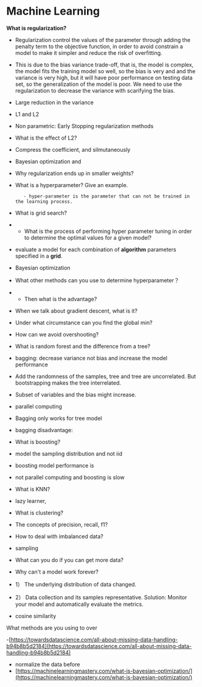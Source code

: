# Machine Learning

**What is regularization?** 

* Regularization control the values of the parameter through adding the penalty term to the objective function, in order to avoid constrain a model to make it simpler and reduce the risk of overfitting. 
* This is due to the bias variance trade-off, that is, the model is complex, the model fits the training model so well, so the bias is very and and the variance is very high, but it will have poor performance on testing data set, so the generalization of the model is poor. We need to use the regularization to decrease the variance with scarifying the bias. 
* Large reduction in the variance 
* L1 and L2 
* Non parametric: Early Stopping regularization methods 
* What is the effect of L2? 
* Compress the coefficient, and silmutaneously 
* Bayesian optimization and 
*  Why regularization ends up in smaller weights? 
*  What is a hyperparameter? Give an example.

          - hyper-parameter is the parameter that can not be trained in the learning process. 

* What is grid search? 
*  * What is the process of performing hyper parameter tuning in order to determine the optimal values for a given model? 
  * evaluate a model for each combination of **algorithm** parameters specified in a **grid**.
  * Bayesian optimization
* What other methods can you use to determine hyperparameter？ 
* * Then what is the advantage? 
* When we talk about gradient descent, what is it? 
* Under what circumstance can you find the global min?
*  How can we avoid overshooting? 
* What is random forest and the difference from a tree? 
* bagging: decrease variance not bias and increase the model performance 
* Add the randomness of the samples, tree and tree are  uncorrelated. But bootstrapping makes the tree interrelated. 
* Subset of variables and the bias might increase. 
* parallel computing 
* Bagging only works for tree model 
* bagging disadvantage: 
* What is boosting? 
* model the sampling distribution and not iid 
* boosting model performance is 
* not parallel computing and boosting is slow 
* What is KNN?
* lazy learner, 
* What is clustering? 
* The concepts of precision, recall, f1? 
* How to deal with imbalanced data?
* sampling 
* What can you do if you can get more data?
* Why can't a model work forever?
* 1） The underlying distribution of data changed.
* 2） Data collection and its samples representative. Solution: Monitor your model and automatically evaluate the metrics. 
* cosine similarity 

What methods are you using to over

-[https://towardsdatascience.com/all-about-missing-data-handling-b94b8b5d2184](https://towardsdatascience.com/all-about-missing-data-handling-b94b8b5d2184)

* normalize the data before 
* [https://machinelearningmastery.com/what-is-bayesian-optimization/](https://machinelearningmastery.com/what-is-bayesian-optimization/)

